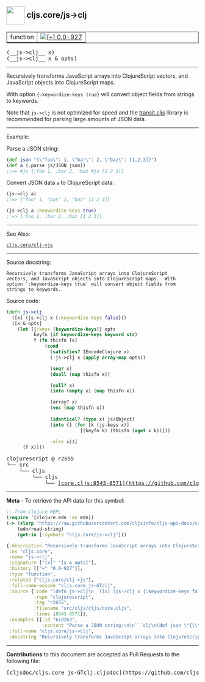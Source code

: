 ## <img width="48px" valign="middle" src="http://i.imgur.com/Hi20huC.png"> cljs.core/js->clj

 <table border="1">
<tr>

<td>function</td>
<td><a href="https://github.com/cljsinfo/cljs-api-docs/tree/0.0-927"><img valign="middle" alt="[+] 0.0-927" src="https://img.shields.io/badge/+-0.0--927-lightgrey.svg"></a> </td>
</tr>
</table>

 <samp>
(__js->clj__ x)<br>
</samp>
 <samp>
(__js->clj__ x & opts)<br>
</samp>

---

Recursively transforms JavaScript arrays into ClojureScript vectors, and
JavaScript objects into ClojureScript maps.

With option `{:keywordize-keys true}` will convert object fields from strings to
keywords.

Note that `js->clj` is not optimized for speed and the [transit.cljs] library is
recommended for parsing large amounts of JSON data.

[transit.cljs]:http://swannodette.github.io/2014/07/26/transit--clojurescript/

---

Example:

Parse a JSON string:

```clj
(def json "{\"foo\": 1, \"bar\": 2, \"baz\": [1,2,3]}")
(def a (.parse js/JSON json))
;;=> #js {:foo 1, :bar 2, :baz #js [1 2 3]}
```

Convert JSON data `a` to ClojureScript data:

```clj
(js->clj a)
;;=> {"foo" 1, "bar" 2, "baz" [1 2 3]}

(js->clj a :keywordize-keys true)
;;=> {:foo 1, :bar 2, :baz [1 2 3]}
```

---

See Also:

[`cljs.core/clj->js`](cljs.core_clj-GTjs.md)<br>

---

Source docstring:

```
Recursively transforms JavaScript arrays into ClojureScript
vectors, and JavaScript objects into ClojureScript maps.  With
option ':keywordize-keys true' will convert object fields from
strings to keywords.
```

Source code:

```clj
(defn js->clj
  ([x] (js->clj x {:keywordize-keys false}))
  ([x & opts]
    (let [{:keys [keywordize-keys]} opts
          keyfn (if keywordize-keys keyword str)
          f (fn thisfn [x]
              (cond
                (satisfies? IEncodeClojure x)
                (-js->clj x (apply array-map opts))

                (seq? x)
                (doall (map thisfn x))

                (coll? x)
                (into (empty x) (map thisfn x))

                (array? x)
                (vec (map thisfn x))
                 
                (identical? (type x) js/Object)
                (into {} (for [k (js-keys x)]
                           [(keyfn k) (thisfn (aget x k))]))

                :else x))]
      (f x))))
```

 <pre>
clojurescript @ r2655
└── src
    └── cljs
        └── cljs
            └── <ins>[core.cljs:8543-8571](https://github.com/clojure/clojurescript/blob/r2655/src/cljs/cljs/core.cljs#L8543-L8571)</ins>
</pre>


---

__Meta__ - To retrieve the API data for this symbol:

```clj
;; from Clojure REPL
(require '[clojure.edn :as edn])
(-> (slurp "https://raw.githubusercontent.com/cljsinfo/cljs-api-docs/catalog/cljs-api.edn")
    (edn/read-string)
    (get-in [:symbols "cljs.core/js->clj"]))
```

```clj
{:description "Recursively transforms JavaScript arrays into ClojureScript vectors, and\nJavaScript objects into ClojureScript maps.\n\nWith option `{:keywordize-keys true}` will convert object fields from strings to\nkeywords.\n\nNote that `js->clj` is not optimized for speed and the [transit.cljs] library is\nrecommended for parsing large amounts of JSON data.\n\n[transit.cljs]:http://swannodette.github.io/2014/07/26/transit--clojurescript/",
 :ns "cljs.core",
 :name "js->clj",
 :signature ["[x]" "[x & opts]"],
 :history [["+" "0.0-927"]],
 :type "function",
 :related ["cljs.core/clj->js"],
 :full-name-encode "cljs.core_js-GTclj",
 :source {:code "(defn js->clj\n  ([x] (js->clj x {:keywordize-keys false}))\n  ([x & opts]\n    (let [{:keys [keywordize-keys]} opts\n          keyfn (if keywordize-keys keyword str)\n          f (fn thisfn [x]\n              (cond\n                (satisfies? IEncodeClojure x)\n                (-js->clj x (apply array-map opts))\n\n                (seq? x)\n                (doall (map thisfn x))\n\n                (coll? x)\n                (into (empty x) (map thisfn x))\n\n                (array? x)\n                (vec (map thisfn x))\n                 \n                (identical? (type x) js/Object)\n                (into {} (for [k (js-keys x)]\n                           [(keyfn k) (thisfn (aget x k))]))\n\n                :else x))]\n      (f x))))",
          :repo "clojurescript",
          :tag "r2655",
          :filename "src/cljs/cljs/core.cljs",
          :lines [8543 8571]},
 :examples [{:id "61d263",
             :content "Parse a JSON string:\n\n```clj\n(def json \"{\\\"foo\\\": 1, \\\"bar\\\": 2, \\\"baz\\\": [1,2,3]}\")\n(def a (.parse js/JSON json))\n;;=> #js {:foo 1, :bar 2, :baz #js [1 2 3]}\n```\n\nConvert JSON data `a` to ClojureScript data:\n\n```clj\n(js->clj a)\n;;=> {\"foo\" 1, \"bar\" 2, \"baz\" [1 2 3]}\n\n(js->clj a :keywordize-keys true)\n;;=> {:foo 1, :bar 2, :baz [1 2 3]}\n```"}],
 :full-name "cljs.core/js->clj",
 :docstring "Recursively transforms JavaScript arrays into ClojureScript\nvectors, and JavaScript objects into ClojureScript maps.  With\noption ':keywordize-keys true' will convert object fields from\nstrings to keywords."}

```

---

__Contributions__ to this document are accepted as Pull Requests to the following file:

 <pre>
[cljsdoc/cljs.core_js-GTclj.cljsdoc](https://github.com/cljsinfo/cljs-api-docs/blob/master/cljsdoc/cljs.core_js-GTclj.cljsdoc)
</pre>

